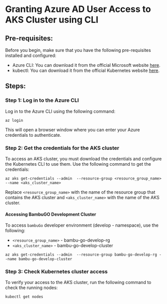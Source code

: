 # Granting Azure AD User Access to AKS Cluster using CLI

## Pre-requisites:
Before you begin, make sure that you have the following pre-requisites installed and configured:

- Azure CLI: You can download it from the official Microsoft website [here](https://docs.microsoft.com/en-us/cli/azure/install-azure-cli).
- kubectl: You can download it from the official Kubernetes website [here](https://kubernetes.io/docs/tasks/tools/install-kubectl/).

## Steps:

### Step 1: Log in to the Azure CLI

Log in to the Azure CLI using the following command:

```shell
az login
```

This will open a browser window where you can enter your Azure credentials to authenticate.

### Step 2: Get the credentials for the AKS cluster

To access an AKS cluster, you must download the credentials and configure the Kubernetes CLI to use them. Use the following command to get the credentials:

```shell
az aks get-credentials --admin  --resource-group <resource_group_name> --name <aks_cluster_name>
```

Replace `<resource_group_name>` with the name of the resource group that contains the AKS cluster and `<aks_cluster_name>` with the name of the AKS cluster.

#### Accessing BambuGO Development Cluster

To access `bambuGo` developer environment (develop - namespace), use the following:

- `<resource_group_name>` - bambu-go-develop-rg
- `<aks_cluster_name>` - bambu-go-develop-cluster

```shell
az aks get-credentials --admin  --resource-group bambu-go-develop-rg --name bambu-go-develop-cluster
```

### Step 3: Check Kubernetes cluster access

To verify your access to the AKS cluster, run the following command to check the running nodes:

```shell
kubectl get nodes
```
